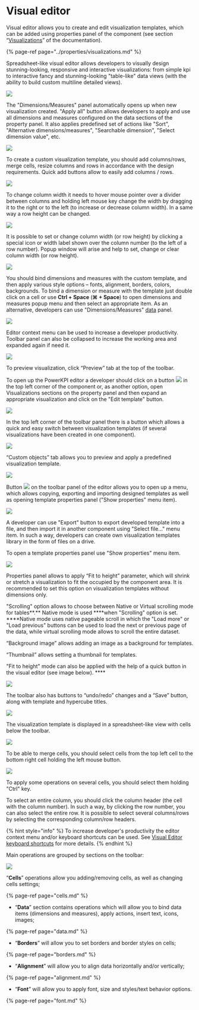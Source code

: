 # Visual editor

Visual editor allows you to create and edit visualization templates, which can be added using properties panel of the component \(see section “[Visualizations](../properties/visualizations.md)” of the documentation\).

{% page-ref page="../properties/visualizations.md" %}

Spreadsheet-like visual editor allows developers to visually design stunning-looking, responsive and interactive visualizations: from simple kpi to interactive fancy and stunning-looking "table-like" data views \(with the ability to build custom multiline detailed views\).

![](../.gitbook/assets/visualeditor1.png)

The "Dimensions/Measures" panel automatically opens up when new visualization created. "Apply all" button allows developers to apply and use all dimensions and measures configured on the data sections of the property panel. It also applies predefined set of actions like "Sort", "Alternative dimensions/measures", "Searchable dimension", "Select dimension value", etc.

![](../.gitbook/assets/productivityenhancements.gif)

To create a custom visualization template, you should add columns/rows, merge cells, resize columns and rows in accordance with the design requirements.  Quick add buttons allow to easily add columns / rows.

![](../.gitbook/assets/quickaddcellsbuttons.gif)

To change column width it needs to hover mouse pointer over a divider between columns and holding left mouse key change the width by dragging it to the right or to the left \(to increase or decrease column width\). In a same way a row height can be changed.

![](../.gitbook/assets/resize.gif)

It is possible to set or change column width \(or row height\) by clicking a special icon or width label shown over the column number \(to the left of a row number\). Popup window will arise and help to set, change or clear column width \(or row height\).

![](../.gitbook/assets/resize2.gif)

You should bind dimensions and measures with the custom template, and then apply various style options – fonts, alignment, borders, colors, backgrounds. To bind a dimension or measure with the template just double click on a cell or use **Ctrl + Space** \(**⌘ + Space**\)  to open dimensions and measures popup menu and then select an appropriate item. As an alternative, developers can use "Dimensions/Measures" [data](data.md) panel.

![](../.gitbook/assets/dimsmeasurespopup.gif)

Editor context menu can be used to increase a developer productivity. Toolbar panel can also be collapsed to increase the working area and expanded again if need it.

![](../.gitbook/assets/contextmenu.gif)

To preview visualization, click “Preview” tab at the top of the toolbar. 

To open up the PowerKPI editor a developer should click on a button ![](../.gitbook/assets/image%20%28151%29.png) in the top left corner of the component or, as another option, open Visualizations sections on the property panel and then expand an appropriate  visualization and click on the "Edit template" button.

![](../.gitbook/assets/neweditmode.gif)

In the top left corner of the toolbar panel there is a button which allows a quick and easy switch between visualization templates \(if several visualizations have been created in one component\).

![](../.gitbook/assets/image%20%28100%29.png)

“Custom objects” tab allows you to preview and apply a predefined visualization template.

![](../.gitbook/assets/image%20%2874%29.png)



Button ![](../.gitbook/assets/menubutton.png) on the toolbar panel of the editor allows you to open up a menu, which allows copying, exporting and importing designed templates as well as opening template properties panel \("Show properties" menu item\). 

![](../.gitbook/assets/templatemenu.png)

A developer can use "Export" button to export developed template into a file, and then import it in another component using "Select file..." menu item. In such a way, developers can create own visualization templates library in the form of files on a drive.

To open a template properties panel use "Show properties" menu item.

![](../.gitbook/assets/templateprops.png)

Properties panel allows to apply “Fit to height” parameter, which will shrink or stretch a visualization to fit the occupied by the component area. It is recommended to set this option on visualization templates without dimensions only.

"Scrolling" option allows to choose between Native or Virtual scrolling mode for tables**.** Native mode is used ****when "Scrolling" option is set. ****Native mode uses native pageable scroll in which the  "Load more" or "Load previous" buttons can be used to load the next or previous page of the data, while virtual scrolling mode allows to scroll the entire dataset.

“Background image” allows adding an image as a background for templates. 

“Thumbnail” allows setting a thumbnail for templates.

"Fit to height" mode can also be applied with the help of a quick button in the visual editor \(see image below\). ****

![](../.gitbook/assets/fitheight.gif)

The toolbar also has buttons to “undo/redo” changes and a “Save” button, along with template and hypercube titles.

![](../.gitbook/assets/image%20%2842%29.png)

The visualization template is displayed in a spreadsheet-like view with cells below the toolbar.

![](../.gitbook/assets/image%20%2839%29.png)

To be able to merge cells, you should select cells from the top left cell to the bottom right cell holding the left mouse button.

![](../.gitbook/assets/image%20%28135%29.png)

To apply some operations on several cells, you should select them holding "Ctrl" key.

To select an entire column, you should click the column header \(the cell with the column number\). In such a way, by clicking the row number, you can also select the entire row. It is possible to select several columns/rows by selecting the corresponding column/row headers.

{% hint style="info" %}
To increase developer's productivity the editor context menu and/or keyboard shortcuts can be used. See [Visual Editor keyboard shortcuts](visual-editor-keyboard-shortcuts.md) for more details.
{% endhint %}

Main operations are grouped by sections on the toolbar:

![](../.gitbook/assets/visualeditortoolbar.png)

“**Cells**” operations allow you adding/removing cells, as well as changing cells settings;

{% page-ref page="cells.md" %}

*  “**Data**” section contains operations which will allow you to bind data items \(dimensions and measures\), apply actions, insert text, icons, images;

{% page-ref page="data.md" %}

*  “**Borders**” will allow you to set borders and border styles on cells;

{% page-ref page="borders.md" %}

*  “**Alignment**” will allow you to align data horizontally and/or vertically;

{% page-ref page="alignment.md" %}

*  “**Font**” will allow you to apply font, size and styles/text behavior options.

{% page-ref page="font.md" %}

